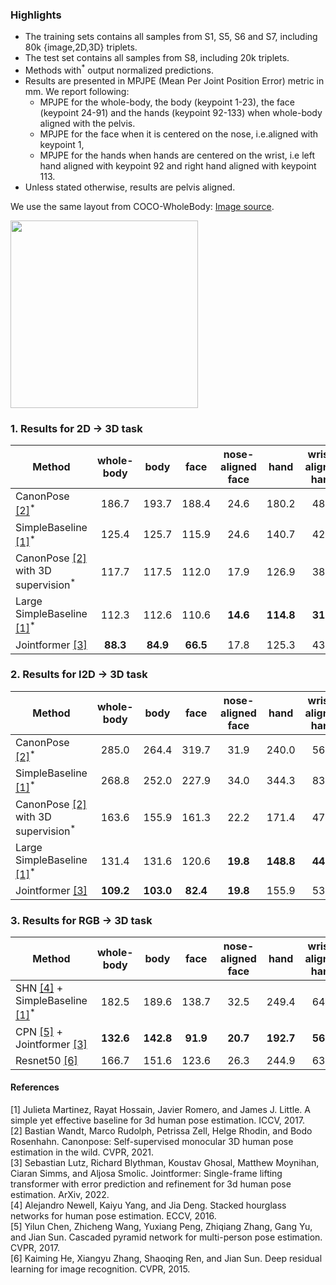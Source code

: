 
### Highlights

- The training sets contains all samples from S1, S5, S6 and S7, including 80k {image,2D,3D} triplets.
- The test set contains all samples from S8, including 20k triplets. 
- Methods with<sup>*</sup> output normalized predictions.
- Results are presented in MPJPE (Mean Per Joint Position Error) metric in mm. We report following:
    - MPJPE for the whole-body, the body (keypoint 1-23), the face (keypoint 24-91) and the hands (keypoint 92-133) when whole-body aligned with the pelvis. 
    - MPJPE for the face when it is centered on the nose, i.e.aligned with keypoint 1,
    - MPJPE for the hands when hands are centered on the wrist, i.e left hand aligned with keypoint 92 and right hand aligned with keypoint 113.
- Unless stated otherwise, results are pelvis aligned.

We use the same layout from COCO-WholeBody: [Image source](https://github.com/jin-s13/COCO-WholeBody).

<img src="imgs/Fig2_anno.png" width="300" height="300">


### 1. Results for 2D &rarr; 3D task

| Method | whole-body | body | face  | nose-aligned face | hand | wrist-aligned hand | ckpt |
|--------|:------------:|:------:|:-------:|:-------------------:|:------:|:--------------------:|:--------------------:| 
CanonPose [[2]](#2)<sup>*</sup> | 186.7 | 193.7 | 188.4 | 24.6 | 180.2 | 48.9 | [ckpt](https://drive.google.com/file/d/1TtQFblFMqcHKKFbS20G1wSZU8uyep9OE/view?usp=share_link) |
SimpleBaseline [[1]](#1)<sup>*</sup> | 125.4 | 125.7 | 115.9 | 24.6 | 140.7 | 42.5 | [ckpt](https://drive.google.com/file/d/1buK04biyaCUtPFK4TbjsBgMNI5E624tT/view?usp=share_link)  |
CanonPose [[2]](#2) with 3D supervision<sup>*</sup> | 117.7 | 117.5 | 112.0 | 17.9 | 126.9 | 38.3 | [ckpt](https://drive.google.com/file/d/1oTPHHSCKGW3I8oajXWo1P1J-TA-bySFA/view?usp=share_link)  |
Large SimpleBaseline [[1]](#1)<sup>*</sup> | 112.3 | 112.6 | 110.6 | **14.6** | **114.8**| **31.7** | [ckpt](https://drive.google.com/file/d/1L4ez71hkSNdZrViaGtCzrVpFuzbBMIcm/view?usp=share_link) |
Jointformer [[3]](#3) | **88.3** | **84.9** | **66.5** | 17.8 | 125.3 | 43.7 | [ckpt](https://drive.google.com/drive/folders/1cNbb8y7OgX0n-z3lBvBsDMs5cGloJ6U1?usp=sharing) |


### 2. Results for I2D &rarr; 3D task

| Method | whole-body | body | face  | nose-aligned face | hand | wrist-aligned hand | ckpt |
|--------|:------------:|:------:|:-------:|:-------------------:|:------:|:--------------------:|:--------------------:|
CanonPose [[2]](#2)<sup>*</sup> | 285.0 | 264.4 | 319.7 | 31.9 | 240.0 | 56.2 | [ckpt](https://drive.google.com/file/d/1AwtkRchJQ3Xz6QMPsK-5IZZQbc4kqHGF/view?usp=share_link) |
SimpleBaseline [[1]](#1)<sup>*</sup> | 268.8 | 252.0 | 227.9 | 34.0 | 344.3 | 83.4 | [ckpt](https://drive.google.com/file/d/1UatY3W2Q99t8J1SR3VUAeHMbF7ozyuOC/view?usp=share_link) |
CanonPose [[2]](#2) with 3D supervision<sup>*</sup> | 163.6 | 155.9 | 161.3 | 22.2 | 171.4 | 47.4 | [ckpt](https://drive.google.com/file/d/1Yt1NDgBVjGBwRnwYNJzlJYyhXlImtDnq/view?usp=share_link) |
Large SimpleBaseline [[1]](#1)<sup>*</sup> | 131.4 | 131.6 | 120.6 | **19.8** | **148.8** | **44.8** | [ckpt](https://drive.google.com/file/d/18M4jO8y3EOdzXida91_KZ12yS2LIJSO4/view?usp=share_link) |
Jointformer [[3]](#3) | **109.2** | **103.0** | **82.4** | **19.8** | 155.9 | 53.5 | [ckpt](https://drive.google.com/drive/folders/12LxnhN0YkVwNusPRYLl7jZJCJ6yr5Vsb?usp=sharing) |
 

### 3. Results for RGB &rarr; 3D task

| Method | whole-body | body | face  | nose-aligned face | hand | wrist-aligned hand |
|--------|:------------:|:------:|:-------:|:-------------------:|:------:|:--------------------:| 
SHN [[4]](#4) + SimpleBaseline [[1]](#1)<sup>*</sup> | 182.5 | 189.6 | 138.7 | 32.5 | 249.4 | 64.3 |
CPN [[5]](#5) + Jointformer [[3]](#3) | **132.6** | **142.8** | **91.9** | **20.7** | **192.7** | **56.9** |
Resnet50 [[6]](#6) | 166.7 | 151.6 | 123.6 | 26.3 | 244.9 | 63.1 |


#### References
<a id="1">[1]</a> Julieta Martinez, Rayat Hossain, Javier Romero, and James J. Little. A simple yet effective baseline for 3d human pose estimation. ICCV, 2017. \
<a id="2">[2]</a> Bastian Wandt, Marco Rudolph, Petrissa Zell, Helge Rhodin, and Bodo Rosenhahn. Canonpose: Self-supervised monocular 3D human pose estimation in the wild. CVPR, 2021.  \
<a id="3">[3]</a> Sebastian Lutz, Richard Blythman, Koustav Ghosal, Matthew Moynihan, Ciaran Simms, and Aljosa Smolic. Jointformer: Single-frame lifting transformer with error prediction and refinement for 3d human pose estimation. ArXiv, 2022. \
<a id="4">[4]</a> Alejandro Newell, Kaiyu Yang, and Jia Deng. Stacked hourglass networks for human pose estimation. ECCV, 2016.\
<a id="5">[5]</a> Yilun Chen, Zhicheng Wang, Yuxiang Peng, Zhiqiang Zhang, Gang Yu, and Jian Sun. Cascaded pyramid network for multi-person pose estimation. CVPR, 2017.\
<a id="6">[6]</a> Kaiming He, Xiangyu Zhang, Shaoqing Ren, and Jian Sun. Deep residual learning for image recognition. CVPR, 2015.
